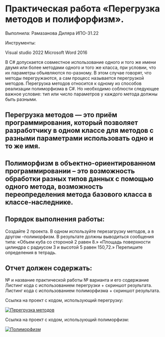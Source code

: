 # Практическая работа  «Перегрузка методов и полифорфизм».
Выполнила: Рамазанова Диляра ИПО-31.22


Инструменты:


Visual studio 2022
Microsoft Word 2016

В C# допускается совместное использование одного и того же имени двумя или более методами одного и того же класса, при условии, что их параметры объявляются по-разному. В этом случае говорят, что методы перегружаются, а сам процесс называется перегрузкой методов. Перегрузка методов относится к одному из способов реализации полиморфизма в C#. Но необходимо соблюсти следующее важное условие: тип или число параметров у каждого метода должны быть разными.

## Перегрузка методов — это приём программирования, который позволяет разработчику в одном классе для методов с разными параметрами использовать одно и то же имя.

## Полиморфизм в объектно-ориентированном программировании – это возможность обработки разных типов данных с помощью одного метода, возможность переопределения метода базового класса в классе-наследнике.

## Порядок выполнения работы:
Создайте 2 проекта. В одном используйте перезагрузку методов, а в другом –полиморфизм.
В результате должны выводиться сообщения типа:
«Объем куба со стороной 2 равен 8.»
«Площадь поверхности цилиндра с радиусом 3 и высотой 5 равен 150,72.»
Перепишите определения в тетрадь.

## Отчет должен содержать:
№ и название практической работы
№ варианта и его содержание
Листинг кода с использованием перегрузки + скриншот  результата.
Листинг кода с использованием полиморфизма + скриншот  результата.

Ссылка на проект с кодом, использующий перегрузку:

[![Перегрузка методов](https://img.shields.io/badge/⚖️_Перегрузка_методов-3F51B5?style=for-the-badge&logo=docsdotrs&logoColor=white)](https://github.com/wienwe/DyadyaRyuba/blob/main/HomeworkForRyubakov/Перегрузка%20методов%20и%20полиморфизм/Рамазанова_Д_Д_ИПО_31_22_метод_перегрузки.docx)

Ссылка на проект с кодом, использующий полиморфизм:

[![Полиморфизм](https://img.shields.io/badge/🔄_Полиморфизм-9C27B0?style=for-the-badge&logo=docsdotrs&logoColor=white)](https://github.com/wienwe/DyadyaRyuba/blob/main/HomeworkForRyubakov/Перегрузка%20методов%20и%20полиморфизм/Рамазанова_Д_Д_ИПО_31_22_Метод_полиморфизма%20(2).docx)
